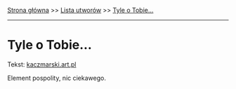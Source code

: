 [Strona główna](../index.md) >> [Lista utworów](../list.md) >> [Tyle o Tobie…](608.md)

---

# Tyle o Tobie…

Tekst: [kaczmarski.art.pl](https://www.kaczmarski.art.pl/tworczosc/wiersze/tyle-o-tobie/)

Element pospolity, nic ciekawego.